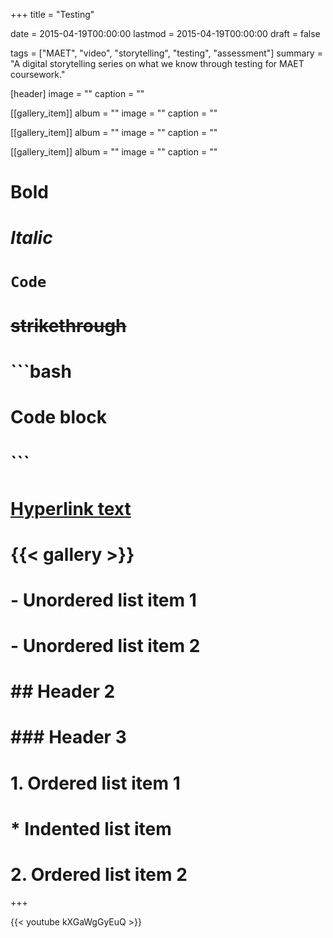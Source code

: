 +++
title = "Testing"

date = 2015-04-19T00:00:00
lastmod = 2015-04-19T00:00:00
draft = false

tags = ["MAET", "video", "storytelling", "testing", "assessment"]
summary = "A digital storytelling series on what we know through testing for MAET coursework."

[header]
image = ""
caption = ""

[[gallery_item]]
album = ""
image = ""
caption = ""

[[gallery_item]]
album = ""
image = ""
caption = ""

[[gallery_item]]
album = ""
image = ""
caption = ""

# **Bold**
# *Italic*
# `Code`
# ~~strikethrough~~

# ```bash
# Code block
# ```
        
# [Hyperlink text](https://themes.gohugo.io/theme/academic/)
# {{< gallery >}}

# - Unordered list item 1
# - Unordered list item 2

# ## Header 2
# ### Header 3

# 1. Ordered list item 1
#    * Indented list item
# 2. Ordered list item 2

+++

{{< youtube kXGaWgGyEuQ >}}